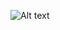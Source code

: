 ![Alt text]([http://demo.com](https://github.com/user-attachments/assets/01731af9-c8ef-459e-b1b5-612e21258bb5))

